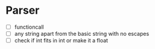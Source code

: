 # Parser

- [ ] functioncall
- [ ] any string apart from the basic string with no escapes
- [ ] check if int fits in int or make it a float
